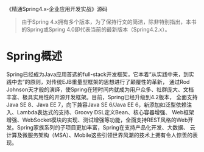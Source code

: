 《精通Spring4.x-企业应用开发实战》源码
> 由于Spring 4.x拥有多个版本，为了保持行文的简洁，除非特别指出，本书的Spring或Spring 4.0即代表当前的最新版本（Spring4.2.x）。

# Spring概述
Spring已经成为Java应用首选的full-stack开发框架，它本着“从实践中来，到实践中去”的原则，对传统EJB重量型框架的思想进行了颠覆性的革新，
通过Rod Johnson天才般的演绎，使Spring在短时间内就成为用户众多、社群庞大、文档丰富、极具实用性的开源开发框架。目前，Spring已经升级到4.2版本，
全面支持Java SE 8、Java EE 7，向下兼容Java SE 6/Java EE 6，新添加如泛型依赖注入、Lambda表达式的支持、Groovy DSL定义Bean、核心容器增强、
Web框架增强、WebSocket模块的实现、测试增强等功能，全面支持REST风格的Web开发。Spring家族系列的子项目更加丰富，Spring在支持产品化开发、大数据、
云计算及微服务架构（MSA）、Mobile这些引领世界风潮的技术上拥有令人惊羡的表现。